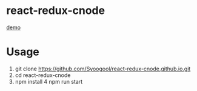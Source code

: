 
# react-redux-cnode
  [demo](https://syoogool.github.io/react-redux-cnode.github.io/#/)
# Usage
1. git clone https://github.com/Syoogool/react-redux-cnode.github.io.git
2. cd react-redux-cnode
3. npm install
4  npm run start
